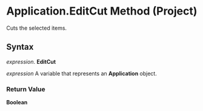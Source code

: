 
# Application.EditCut Method (Project)

Cuts the selected items.


## Syntax

 _expression_. **EditCut**

 _expression_ A variable that represents an **Application** object.


### Return Value

 **Boolean**

